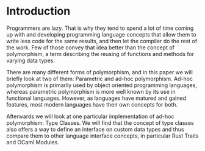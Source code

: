 # Introduction

Programmers are lazy. That is why they tend to spend a lot of time coming up with and developing programming language concepts that allow them to write less code for the same results, and then let the compiler do the rest of the work. Few of those convey that idea better than the concept of polymorphism, a term describing the reusing of functions and methods for varying data types.

There are many different forms of polymorphism, and in this paper we will briefly look at two of them: Parametric and ad-hoc polymorphism. Ad-hoc polymorphism is primarily used by object oriented programming languages, whereas parametric polymorphism is more well known by its use in functional languages. However, as languages have matured and gained features, most modern languages have their own concepts for both.

Afterwards we will look at one particular implementation of ad-hoc polymorphism: Type Classes. We will find that the concept of type classes also offers a way to define an interface on custom data types and thus compare them to other language interface concepts, in particular Rust Traits and OCaml Modules.
